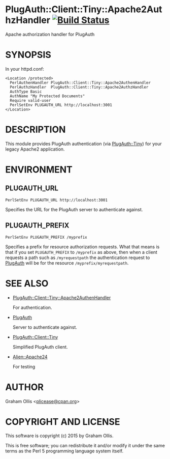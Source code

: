 # PlugAuth::Client::Tiny::Apache2AuthzHandler [![Build Status](https://secure.travis-ci.org/plicease/PlugAuth-Client-Tiny-Apache2AuthzHandler.png)](http://travis-ci.org/plicease/PlugAuth-Client-Tiny-Apache2AuthzHandler)

Apache authorization handler for PlugAuth

# SYNOPSIS

In your httpd.conf:

    <Location /protected>
      PerlAuthenHandler PlugAuth::Client::Tiny::Apache2AuthenHandler
      PerlAuthzHandler  PlugAuth::Client::Tiny::Apache2AuthzHandler
      AuthType Basic
      AuthName "My Protected Documents"
      Require valid-user
      PerlSetEnv PLUGAUTH_URL http://localhost:3001
    </Location>

# DESCRIPTION

This module provides PlugAuth authentication (via [PlugAuth::Tiny](https://metacpan.org/pod/PlugAuth::Tiny)) for your legacy Apache2
application.

# ENVIRONMENT

## PLUGAUTH\_URL

    PerlSetEnv PLUGAUTH_URL http://localhost:3001

Specifies the URL for the PlugAuth server to authenticate against.

## PLUGAUTH\_PREFIX

    PerlSetEnv PLUGAUTH_PREFIX /myprefix

Specifies a prefix for resource authorization requests.  What that means is that
if you set `PLUGAUTH_PREFIX` to `/myprefix` as above, then when a client requests
a path such as `/myrequestpath` the authentication request to [PlugAuth](https://metacpan.org/pod/PlugAuth) will be
for the resource `/myprefix/myrequestpath`.

# SEE ALSO

- [PlugAuth::Client::Tiny::Apache2AuthenHandler](https://metacpan.org/pod/PlugAuth::Client::Tiny::Apache2AuthenHandler)

    For authentication.

- [PlugAuth](https://metacpan.org/pod/PlugAuth)

    Server to authenticate against.

- [PlugAuth::Client::Tiny](https://metacpan.org/pod/PlugAuth::Client::Tiny)

    Simplified PlugAuth client.

- [Alien::Apache24](https://github.com/plicease/Alien-Apache24)

    For testing

# AUTHOR

Graham Ollis &lt;plicease@cpan.org>

# COPYRIGHT AND LICENSE

This software is copyright (c) 2015 by Graham Ollis.

This is free software; you can redistribute it and/or modify it under
the same terms as the Perl 5 programming language system itself.
